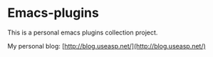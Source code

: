 Emacs-plugins
=============

This is a personal emacs plugins collection project. 

My personal blog: [http://blog.useasp.net/](http://blog.useasp.net/)
